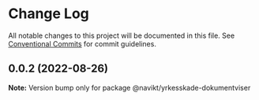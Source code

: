# Change Log

All notable changes to this project will be documented in this file.
See [Conventional Commits](https://conventionalcommits.org) for commit guidelines.

## 0.0.2 (2022-08-26)

**Note:** Version bump only for package @navikt/yrkesskade-dokumentviser
